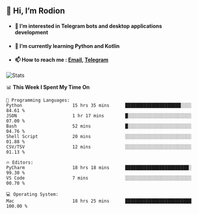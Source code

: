 ## 👋 Hi, I’m Rodion
- #### 👀 I’m interested in Telegram bots and desktop applications development
- #### 🌱 I’m currently learning Python and Kotlin
- #### 📫 How to reach me : [Email](mailto:me@lavn.ml), [Telegram](https://t.me/fast_geek)

![Stats](https://github-readme-stats.vercel.app/api?username=rodion-gudz&show_icons=true&theme=github_dark&hide_border=true&hide=issues&count_private=true&layout=compact)


<!--START_SECTION:waka-->
📊 **This Week I Spent My Time On** 

```text
💬 Programming Languages: 
Python                   15 hrs 35 mins      █████████████████████░░░░   84.61 % 
JSON                     1 hr 17 mins        █░░░░░░░░░░░░░░░░░░░░░░░░   07.00 % 
Bash                     52 mins             █░░░░░░░░░░░░░░░░░░░░░░░░   04.76 % 
Shell Script             20 mins             ░░░░░░░░░░░░░░░░░░░░░░░░░   01.88 % 
CSV/TSV                  12 mins             ░░░░░░░░░░░░░░░░░░░░░░░░░   01.13 % 

🔥 Editors: 
PyCharm                  18 hrs 18 mins      ████████████████████████░   99.30 % 
VS Code                  7 mins              ░░░░░░░░░░░░░░░░░░░░░░░░░   00.70 % 

💻 Operating System: 
Mac                      18 hrs 25 mins      █████████████████████████   100.00 % 

```


<!--END_SECTION:waka-->
